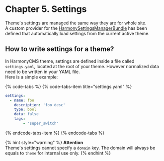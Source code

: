 # Chapter 5. Settings

Theme's settings are managed the same way they are for whole site.  
A custom provider for the [HarmonySettingsManagerBundle](https://marketplace.harmonycms.net/package/harmony-settings-manager-bundle) has been defined that automatically load settings from the current active theme.

## How to write settings for a theme?

In HarmonyCMS theme, settings are defined inside a file called `settings.yaml`, located at the root of your theme. However normalized data need to be written in your YAML file.  
Here is a simple example:

{% code-tabs %}
{% code-tabs-item title="settings.yaml" %}
```yaml
settings:
  - name: foo
    description: 'foo desc'
    type: bool
    data: false
    tags:
        - 'super_switch'
```
{% endcode-tabs-item %}
{% endcode-tabs %}

{% hint style="warning" %}
**Attention**  
Theme's settings cannot specify a `domain` key. The domain will always be equals to `theme` for internal use only.
{% endhint %}

